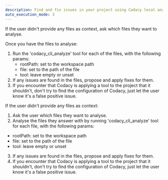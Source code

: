 ```yaml
---
description: Find and fix issues in your project using Codacy local analysis
auto_execution_mode: 3
---
```


If the user didn't provide any files as context, ask which files they want to analyse.

Once you have the files to analyse:

1. Run the 'codacy_cli_analyze' tool for each of the files, with the following params:
   - rootPath: set to the workspace path
   - file: set to the path of the file
   - tool: leave empty or unset
2. If any issues are found in the files, propose and apply fixes for them.
3. If you encounter that Codacy is applying a tool to the project that it shouldn't, don't try to find the configuration of Codacy, just let the user know it's a false positive issue.

If the user didn't provide any files as context:

1. Ask the user which files they want to analyse.
2. Analyse the files they answer with by running 'codacy_cli_analyze' tool for each file, with the following params:
 - rootPath: set to the workspace path
 - file: set to the path of the file
 - tool: leave empty or unset
3. If any issues are found in the files, propose and apply fixes for them.
4. If you encounter that Codacy is applying a tool to the project that it shouldn't, don't try to find the configuration of Codacy, just let the user know it's a false positive issue.